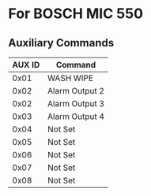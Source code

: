 # For BOSCH MIC 550

## Auxiliary Commands
| AUX ID | Command        |
| ------ | -------------- |
| 0x01   | WASH WIPE      |
| 0x02   | Alarm Output 2 |
| 0x02   | Alarm Output 3 |
| 0x03   | Alarm Output 4 |
| 0x04   | Not Set        |
| 0x05   | Not Set        |
| 0x06   | Not Set        |
| 0x07   | Not Set        |
| 0x08   | Not Set        |